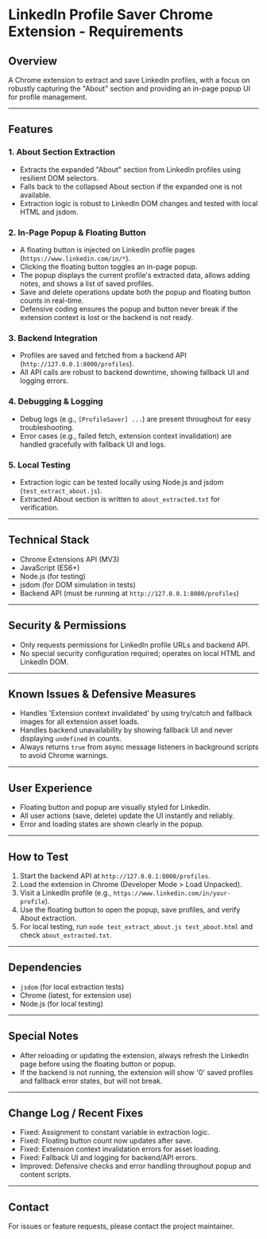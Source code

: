 # LinkedIn Profile Saver Chrome Extension - Requirements

## Overview
A Chrome extension to extract and save LinkedIn profiles, with a focus on robustly capturing the "About" section and providing an in-page popup UI for profile management.

---

## Features

### 1. About Section Extraction
- Extracts the expanded "About" section from LinkedIn profiles using resilient DOM selectors.
- Falls back to the collapsed About section if the expanded one is not available.
- Extraction logic is robust to LinkedIn DOM changes and tested with local HTML and jsdom.

### 2. In-Page Popup & Floating Button
- A floating button is injected on LinkedIn profile pages (`https://www.linkedin.com/in/*`).
- Clicking the floating button toggles an in-page popup.
- The popup displays the current profile's extracted data, allows adding notes, and shows a list of saved profiles.
- Save and delete operations update both the popup and floating button counts in real-time.
- Defensive coding ensures the popup and button never break if the extension context is lost or the backend is not ready.

### 3. Backend Integration
- Profiles are saved and fetched from a backend API (`http://127.0.0.1:8000/profiles`).
- All API calls are robust to backend downtime, showing fallback UI and logging errors.

### 4. Debugging & Logging
- Debug logs (e.g., `[ProfileSaver] ...`) are present throughout for easy troubleshooting.
- Error cases (e.g., failed fetch, extension context invalidation) are handled gracefully with fallback UI and logs.

### 5. Local Testing
- Extraction logic can be tested locally using Node.js and jsdom (`test_extract_about.js`).
- Extracted About section is written to `about_extracted.txt` for verification.

---

## Technical Stack
- Chrome Extensions API (MV3)
- JavaScript (ES6+)
- Node.js (for testing)
- jsdom (for DOM simulation in tests)
- Backend API (must be running at `http://127.0.0.1:8000/profiles`)

---

## Security & Permissions
- Only requests permissions for LinkedIn profile URLs and backend API.
- No special security configuration required; operates on local HTML and LinkedIn DOM.

---

## Known Issues & Defensive Measures
- Handles 'Extension context invalidated' by using try/catch and fallback images for all extension asset loads.
- Handles backend unavailability by showing fallback UI and never displaying `undefined` in counts.
- Always returns `true` from async message listeners in background scripts to avoid Chrome warnings.

---

## User Experience
- Floating button and popup are visually styled for LinkedIn.
- All user actions (save, delete) update the UI instantly and reliably.
- Error and loading states are shown clearly in the popup.

---

## How to Test
1. Start the backend API at `http://127.0.0.1:8000/profiles`.
2. Load the extension in Chrome (Developer Mode > Load Unpacked).
3. Visit a LinkedIn profile (e.g., `https://www.linkedin.com/in/your-profile`).
4. Use the floating button to open the popup, save profiles, and verify About extraction.
5. For local testing, run `node test_extract_about.js test_about.html` and check `about_extracted.txt`.

---

## Dependencies
- `jsdom` (for local extraction tests)
- Chrome (latest, for extension use)
- Node.js (for local testing)

---

## Special Notes
- After reloading or updating the extension, always refresh the LinkedIn page before using the floating button or popup.
- If the backend is not running, the extension will show '0' saved profiles and fallback error states, but will not break.

---

## Change Log / Recent Fixes
- Fixed: Assignment to constant variable in extraction logic.
- Fixed: Floating button count now updates after save.
- Fixed: Extension context invalidation errors for asset loading.
- Fixed: Fallback UI and logging for backend/API errors.
- Improved: Defensive checks and error handling throughout popup and content scripts.

---

## Contact
For issues or feature requests, please contact the project maintainer.
